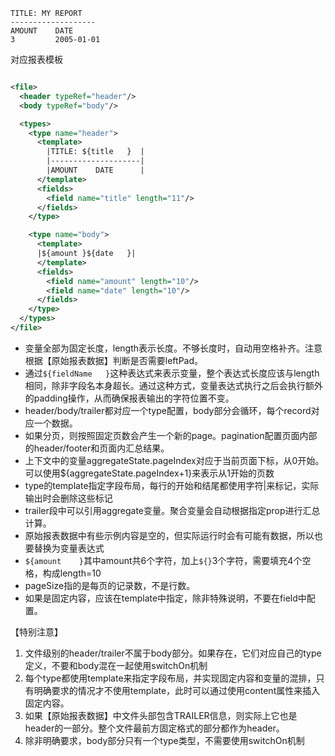 ```text
TITLE: MY REPORT
-------------------
AMOUNT    DATE
3         2005-01-01
```

对应报表模板

```xml

<file>
  <header typeRef="header"/>
  <body typeRef="body"/>

  <types>
    <type name="header">
      <template>
        |TITLE: ${title   }  |
        |--------------------|
        |AMOUNT    DATE      |
      </template>
      <fields>
        <field name="title" length="11"/>
      </fields>
    </type>

    <type name="body">
      <template>
      |${amount }${date   }|
      </template>
      <fields>
        <field name="amount" length="10"/>
        <field name="date" length="10"/>
      </fields>
    </type>
  </types>
</file>
```

- 变量全部为固定长度，length表示长度。不够长度时，自动用空格补齐。注意根据【原始报表数据】判断是否需要leftPad。
- 通过`${fieldName   }`这种表达式来表示变量，整个表达式长度应该与length相同，除非字段名本身超长。通过这种方式，变量表达式执行之后会执行额外的padding操作，从而确保报表输出的字符位置不变。
- header/body/trailer都对应一个type配置，body部分会循环，每个record对应一个数据。
- 如果分页，则按照固定页数会产生一个新的page。pagination配置页面内部的header/footer和页面内汇总结果。
- 上下文中的变量aggregateState.pageIndex对应于当前页面下标，从0开始。可以使用${aggregateState.pageIndex+1}来表示从1开始的页数
- type的template指定字段布局，每行的开始和结尾都使用字符|来标记，实际输出时会删除这些标记
- trailer段中可以引用aggregate变量。聚合变量会自动根据指定prop进行汇总计算。
- 原始报表数据中有些示例内容是空的，但实际运行时会有可能有数据，所以也要替换为变量表达式
- `${amount    }`其中amount共6个字符，加上`${}`3个字符，需要填充4个空格，构成length=10
- pageSize指的是每页的记录数，不是行数。
- 如果是固定内容，应该在template中指定，除非特殊说明，不要在field中配置。

【特别注意】
1. 文件级别的header/trailer不属于body部分。如果存在，它们对应自己的type定义，不要和body混在一起使用switchOn机制
2. 每个type都使用template来指定字段布局，并实现固定内容和变量的混排，只有明确要求的情况才不使用template，此时可以通过使用content属性来插入固定内容。
3. 如果【原始报表数据】中文件头部包含TRAILER信息，则实际上它也是header的一部分。整个文件最前方固定格式的部分都作为header。
4. 除非明确要求，body部分只有一个type类型，不需要使用switchOn机制
